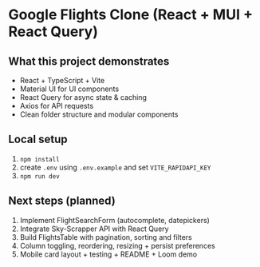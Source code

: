 # Google Flights Clone (React + MUI + React Query)

## What this project demonstrates
- React + TypeScript + Vite
- Material UI for UI components
- React Query for async state & caching
- Axios for API requests
- Clean folder structure and modular components

## Local setup
1. `npm install`
2. create `.env` using `.env.example` and set `VITE_RAPIDAPI_KEY`
3. `npm run dev`

## Next steps (planned)
1. Implement FlightSearchForm (autocomplete, datepickers)
2. Integrate Sky-Scrapper API with React Query
3. Build FlightsTable with pagination, sorting and filters
4. Column toggling, reordering, resizing + persist preferences
5. Mobile card layout + testing + README + Loom demo
